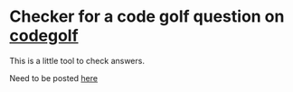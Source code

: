 # Checker for a code golf question on [codegolf](https://codegolf.stackexchange.com/)

This is a little tool to check answers.

Need to be posted
[here](https://codegolf.meta.stackexchange.com/questions/2140/sandbox-for-proposed-challenges?answertab=active#tab-top)

